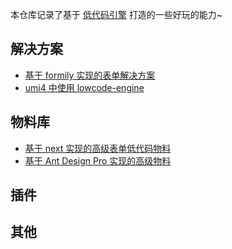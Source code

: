 本仓库记录了基于 [低代码引擎](https://github.com/alibaba/lowcode-engine) 打造的一些好玩的能力~

## 解决方案

- [基于 formily 实现的表单解决方案](https://github.com/seada-low-code/lowcode-ecology/tree/main/packages/formily-materials)
- [umi4 中使用 lowcode-engine](https://github.com/moling1234/umi4-lowcode-engine-demo)

## 物料库

- [基于 next 实现的高级表单低代码物料](https://github.com/Dogtiti/next-pro-lowcode-materials)
- [基于 Ant Design Pro 实现的高级物料](https://github.com/seada-low-code/lowcode-ecology/tree/main/packages/antd-materials)

## 插件

## 其他
